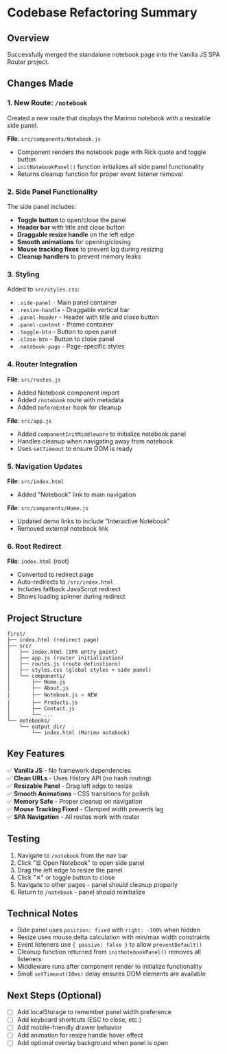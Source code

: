 # Codebase Refactoring Summary

## Overview
Successfully merged the standalone notebook page into the Vanilla JS SPA Router project.

## Changes Made

### 1. New Route: `/notebook`
Created a new route that displays the Marimo notebook with a resizable side panel.

**File**: `src/components/Notebook.js`
- Component renders the notebook page with Rick quote and toggle button
- `initNotebookPanel()` function initializes all side panel functionality
- Returns cleanup function for proper event listener removal

### 2. Side Panel Functionality
The side panel includes:
- **Toggle button** to open/close the panel
- **Header bar** with title and close button
- **Draggable resize handle** on the left edge
- **Smooth animations** for opening/closing
- **Mouse tracking fixes** to prevent lag during resizing
- **Cleanup handlers** to prevent memory leaks

### 3. Styling
Added to `src/styles.css`:
- `.side-panel` - Main panel container
- `.resize-handle` - Draggable vertical bar
- `.panel-header` - Header with title and close button
- `.panel-content` - Iframe container
- `.toggle-btn` - Button to open panel
- `.close-btn` - Button to close panel
- `.notebook-page` - Page-specific styles

### 4. Router Integration
**File**: `src/routes.js`
- Added Notebook component import
- Added `/notebook` route with metadata
- Added `beforeEnter` hook for cleanup

**File**: `src/app.js`
- Added `componentInitMiddleware` to initialize notebook panel
- Handles cleanup when navigating away from notebook
- Uses `setTimeout` to ensure DOM is ready

### 5. Navigation Updates
**File**: `src/index.html`
- Added "Notebook" link to main navigation

**File**: `src/components/Home.js`
- Updated demo links to include "Interactive Notebook"
- Removed external notebook link

### 6. Root Redirect
**File**: `index.html` (root)
- Converted to redirect page
- Auto-redirects to `/src/index.html`
- Includes fallback JavaScript redirect
- Shows loading spinner during redirect

## Project Structure
```
first/
├── index.html (redirect page)
├── src/
│   ├── index.html (SPA entry point)
│   ├── app.js (router initialization)
│   ├── routes.js (route definitions)
│   ├── styles.css (global styles + side panel)
│   └── components/
│       ├── Home.js
│       ├── About.js
│       ├── Notebook.js ⭐ NEW
│       ├── Products.js
│       ├── Contact.js
│       └── ...
└── notebooks/
    └── output_dir/
        └── index.html (Marimo notebook)
```

## Key Features
✅ **Vanilla JS** - No framework dependencies  
✅ **Clean URLs** - Uses History API (no hash routing)  
✅ **Resizable Panel** - Drag left edge to resize  
✅ **Smooth Animations** - CSS transitions for polish  
✅ **Memory Safe** - Proper cleanup on navigation  
✅ **Mouse Tracking Fixed** - Clamped width prevents lag  
✅ **SPA Navigation** - All routes work with router  

## Testing
1. Navigate to `/notebook` from the nav bar
2. Click "☰ Open Notebook" to open side panel
3. Drag the left edge to resize the panel
4. Click "✕" or toggle button to close
5. Navigate to other pages - panel should cleanup properly
6. Return to `/notebook` - panel should reinitialize

## Technical Notes
- Side panel uses `position: fixed` with `right: -100%` when hidden
- Resize uses mouse delta calculation with min/max width constraints
- Event listeners use `{ passive: false }` to allow `preventDefault()`
- Cleanup function returned from `initNotebookPanel()` removes all listeners
- Middleware runs after component render to initialize functionality
- Small `setTimeout(10ms)` delay ensures DOM elements are available

## Next Steps (Optional)
- [ ] Add localStorage to remember panel width preference
- [ ] Add keyboard shortcuts (ESC to close, etc.)
- [ ] Add mobile-friendly drawer behavior
- [ ] Add animation for resize handle hover effect
- [ ] Add optional overlay background when panel is open
